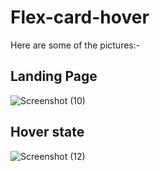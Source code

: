 # Flex-card-hover

Here are some of the pictures:-

## Landing Page
![Screenshot (10)](https://github.com/Omkarzaware/Flex-card-hover/assets/129882875/490f99c9-a535-4565-b987-09810611687d)


## Hover state
![Screenshot (12)](https://github.com/Omkarzaware/Flex-card-hover/assets/129882875/4510dde2-8390-429d-ae70-004a44cec37d)





